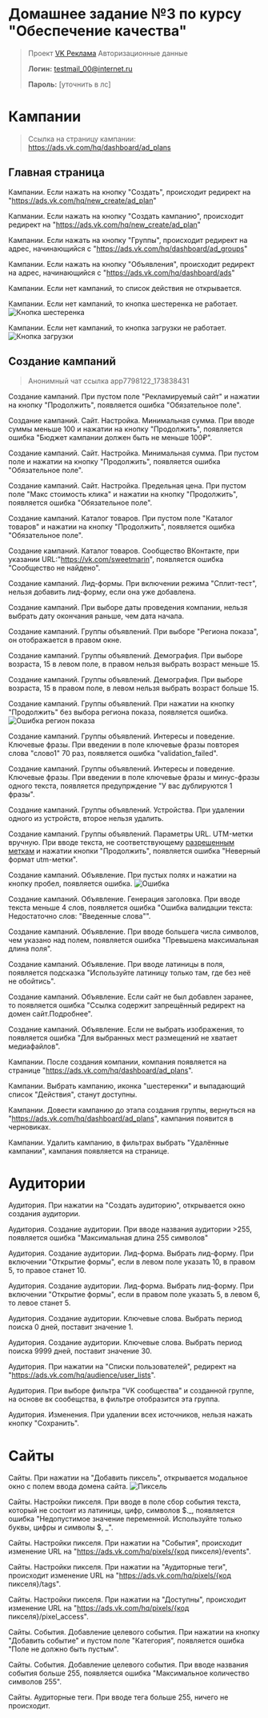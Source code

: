 # Домашнее задание №3 по курсу "Обеспечение качества"

> Проект [VK Реклама](https://ads.vk.com)
> Авторизационные данные 
> 
> **Логин:** testmail_00@internet.ru
> 
> **Пароль:** [уточнить в лс]


# Кампании

> Ссылка на страницу кампании: https://ads.vk.com/hq/dashboard/ad_plans

## Главная страница

Кампании. Если нажать на кнопку "Создать", происходит редирект на "https://ads.vk.com/hq/new_create/ad_plan"

Капмании. Если нажать на кнопку "Создать кампанию", происходит редирект на "https://ads.vk.com/hq/new_create/ad_plan"

Кампании. Если нажать на кнопку "Группы", происходит редирект на адрес, начинающийся с "https://ads.vk.com/hq/dashboard/ad_groups"

Кампании. Если нажать на кнопку "Объявления", происходит редирект на адрес, начинающийся с "https://ads.vk.com/hq/dashboard/ads"

Кампании. Если нет кампаний, то список действия не открывается.

Кампании. Если нет кампаний, то кнопка шестеренка не работает.
![Кнопка шестеренка](image-1.png)

Кампании. Если нет кампаний, то кнопка загрузки не работает.
![Кнопка загрузки](image-2.png)

## Создание кампаний
>Анонимный чат ссылка app7798122_173838431

Создание кампаний. При пустом поле "Рекламируемый сайт" и нажатии на кнопку "Продолжить", появляется ошибка "Обязательное поле".

Создание кампаний. Сайт. Настройка. Минимальная сумма. При вводе суммы меньше 100 и нажатии на кнопку "Продолжить", появляется ошибка "Бюджет кампании должен быть не меньше 100₽".

Создание кампаний. Сайт. Настройка. Минимальная сумма. При пустом поле и нажатии на кнопку "Продолжить", появляется ошибка "Обязательное поле".

Создание кампаний. Сайт. Настройка. Предельная цена. При пустом поле "Макс стоимость клика" и нажатии на кнопку "Продолжить", появляется ошибка "Обязательное поле".

Создание кампаний. Каталог товаров. При пустом поле "Каталог товаров" и нажатии на кнопку "Продолжить", появляется ошибка "Обязательное поле".

Создание кампаний. Каталог товаров. Сообщество ВКонтакте, при указании URL:"https://vk.com/sweetmarin", появляется ошибка "Сообщество не найдено".

Создание кампаний. Лид-формы. При включении режима "Сплит-тест", нельзя добавить лид-форму, если она уже добавлена.

Создание кампаний. При выборе даты проведения компании, нельзя выбрать дату окончания раньше, чем дата начала.

Создание кампаний. Группы объявлений. При выборе "Региона показа", он отображается в правом окне.

Создание кампаний. Группы объявлений. Демография. При выборе возраста, 15 в левом поле, в правом нельзя выбрать возраст меньше 15.

Создание кампаний. Группы объявлений. Демография. При выборе возраста, 15 в правом поле, в левом нельзя выбрать возраст больше 15.

Создание кампаний. Группы объявлений. При нажатии на кнопку "Продолжить" без выбора региона показа, появляется ошибка.
![Ошибка регион показа](image.png)

Создание кампаний. Группы объявлений. Интересы и поведение. Ключевые фразы. При введении в поле ключевые фразы повторея слова "слово1" 70 раз, появляется ошибка "validation_failed".

Создание кампаний. Группы объявлений. Интересы и поведение. Ключевые фразы. При введении в поле ключевые фразы и минус-фразы одного текста, появляется предупрждение "У вас дублируются 1 фразы".

Создание кампаний. Группы объявлений. Устройства. При удалении одного из устройств, второе нельзя удалить.

Создание кампаний. Группы объявлений. Параметры URL. UTM-метки вручную. При вводе текста, не соответствующему [разрешенным меткам](https://ads.vk.com/help/articles/utm#tags) и нажатии кнопки "Продолжить", появляется ошибка "Неверный формат utm-метки".

Создание кампаний. Объявление. При пустых полях и нажатии на кнопку пробел, появляется ошибка. 
![Ошибка](image-1.png)

Создание кампаний. Объявление. Генерация заголовка. При вводе текста меньше 4 слов, появляется ошибка "Ошибка валидации текста: Недостаточно слов: "Введенные слова"".

Создание кампаний. Объявление. При вводе большега числа символов, чем указано над полем, появляется ошибка "Превышена максимальная длина поля".

Создание кампаний. Объявление. При вводе латиницы в поля, появляется подсказка "Используйте латиницу только там, где без неё не обойтись".

Создание кампаний. Объявление. Если сайт не был добавлен заранее, то появляется ошибка "Ссылка содержит запрещённый редирект на домен сайт.Подробнее".

Создание кампаний. Объявление. Если не выбрать изображения, то появляется ошибка "Для выбранных мест размещений не хватает медиафайлов".

Кампании. После создания компании, компания появляется на странице "https://ads.vk.com/hq/dashboard/ad_plans".

Кампании. Выбрать кампанию, иконка "шестеренки" и выпадающий список "Действия", станут доступны.

Кампании. Довести кампанию до этапа создания группы, вернуться на "https://ads.vk.com/hq/dashboard/ad_plans", кампания появится в черновиках.

Кампании. Удалить кампанию, в фильтрах выбрать "Удалённые кампании", кампания появляется на странице.

# Аудитории

Аудитория. При нажатии на "Создать аудиторию", открывается окно создания аудитории.

Аудитория. Создание аудитории. При вводе названия аудитории >255, появляется ошибка "Максимальная длина 255 символов"

Аудитория. Создание аудитории. Лид-форма. Выбрать лид-форму. При включении "Открытие формы", если в левом поле указать 10, в правом 5, то правое станет 10.

Аудитория. Создание аудитории. Лид-форма. Выбрать лид-форму. При включении "Открытие формы", если в правом поле указать 5, в левом 6, то левое станет 5.

Аудитория. Создание аудитории. Ключевые слова. Выбрать период поиска 0 дней, поставит значение 1.

Аудитория. Создание аудитории. Ключевые слова. Выбрать период поиска 9999 дней, поставит значение 30.

Аудитория. При нажатии на "Списки пользователей", редирект на "https://ads.vk.com/hq/audience/user_lists".

Аудитория. При выборе фильтра "VK сообщества" и созданной группе, на основе вк сообещства, в фильтре отобразится эта группа.

Аудитория. Изменения. При удалении всех источников, нельзя нажать кнопку "Сохранить".

# Сайты

Сайты. При нажатии на "Добавить пиксель", открывается модальное окно с полем ввода домена сайта.
![Пиксель](image-2.png)

Сайты. Настройки пикселя. При вводе в поле сбор события текста, который не состоит из латиницы, цифр, символов $._, появляется ошибка "Недопустимое значение переменной. Используйте только буквы, цифры и символы $, _".

Сайты. Настройки пикселя. При нажатии на "События", происходит изменение URL на "https://ads.vk.com/hq/pixels/{код пикселя}/events".

Сайты. Настройки пикселя. При нажатии на "Аудиторные теги", происходит изменение URL на "https://ads.vk.com/hq/pixels/{код пикселя}/tags".

Сайты. Настройки пикселя. При нажатии на "Доступны", происходит изменение URL на "https://ads.vk.com/hq/pixels/{код пикселя}/pixel_access".

Сайты. События. Добавление целевого события. При нажатии на кнопку "Добавить событие" и пустом поле "Категория", появляется ошибка "Поле не должно быть пустым".

Сайты. События. Добавление целевого события. При вводе названия события больше 255, появляется ошибка "Максимальное количество символов 255".

Сайты. Аудиторные теги. При вводе тега больше 255, ничего не происходит.


